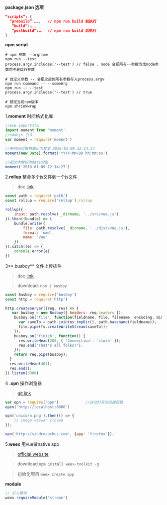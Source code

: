 **package.json 选项**

```json
“scripts”: {
  “prebuild”:….,   // npm run build 前执行
   “build”:….,
   “postbuild”:….  // npm run build 后执行
}
```



**npm script**

```shell
# npm 参数 --argname
npm run --test 
process.argv.includes('--test') // false . node 会把所有--参数当成node参数而不是运行参数

# 自定义参数 -- 会把之后的所有参数存入process.argv
npm run command -- --someArg 
npm run -- --test 
process.argv.includes('--test') // true

# 锁定当前npm版本
npm shrinkwrap 
```



1.**moment** 时间格式化库

```js
//es6 import引入
import moment from 'moment' 
//nodejs 引入
var moment = require('moment')

//把时间对象格式化为文本 2018-01-09 12:14:27
moment(new Date).format('YYYY-MM-DD hh:mm:ss')

//把文本解析为date对象   
moment('2018-01-09 12:14:27')
```



2.**rollup**   整合多个js文件到一个js文件

> doc [link](https://github.com/rollup/rollup#quick-start-guide)

```js
const path = require('path')
const rollup = require('rollup').rollup

rollup({
	input: path.resolve(__dirname, '../src/vue.js')
}).then((bundle) => {
	bundle.write({
		file: path.resolve(__dirname, '../dist/vue.js'),
		format: 'umd',
		name: 'Vue'
	})
}).catch((e) => {
	console.error(e)
})
```



3**.busboy**  文件上传插件

> doc [link](https://github.com/mscdex/busboy)

> download: `npm i busboy`

```js
const Busboy = require('busboy')
const http = require('http')

http.createServer((req, res) => {
   var busboy = new Busboy({ headers: req.headers });
    busboy.on('file', function(fieldname, file, filename, encoding, mimetype) {
      var saveTo = path.join(os.tmpDir(), path.basename(fieldname));
      file.pipe(fs.createWriteStream(saveTo));
    });
    busboy.on('finish', function() {
      res.writeHead(200, { 'Connection': 'close' });
      res.end("That's all folks!");
    });
    return req.pipe(busboy);
  }
  res.writeHead(404);
  res.end();
}).listen(3000)
```



4 **.opn**    操作浏览器

> [git link](https://github.com/sindresorhus/opn)

```js
var opn = require('opn')            //自动打开浏览器函数
open('http://localhost:8080')

opn('unicorn.png').then(() => {
	// image viewer closed
});

opn('http://sindresorhus.com', {app: 'firefox'});


```



5.**weex** 用vue做native app

> [official website](http://weex.apache.org/cn/guide/)

> download `npm install weex-toolkit -g `

> 初始化项目 `weex create app`

**module**

```js
// 引入模块
weex.requireModule('stream')
```

​